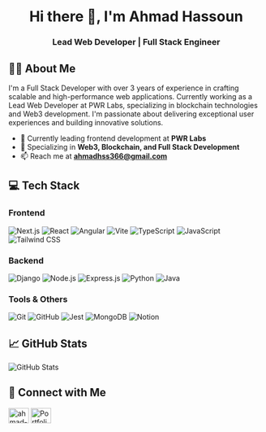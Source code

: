 # <h1 align="center">Hi there 👋, I'm Ahmad Hassoun</h1>
<h3 align="center">Lead Web Developer | Full Stack Engineer</h3>

## 👨‍💻 About Me
I'm a Full Stack Developer with over 3 years of experience in crafting scalable and high-performance web applications. Currently working as a Lead Web Developer at PWR Labs, specializing in blockchain technologies and Web3 development. I'm passionate about delivering exceptional user experiences and building innovative solutions.

- 🔭 Currently leading frontend development at **PWR Labs**
- 🌱 Specializing in **Web3, Blockchain, and Full Stack Development**
- 📫 Reach me at **ahmadhss366@gmail.com**

## 💻 Tech Stack

### Frontend
![Next.js](https://img.shields.io/badge/-Next.js-000000?style=flat&logo=next.js)
![React](https://img.shields.io/badge/-React-61DAFB?style=flat&logo=react&logoColor=black)
![Angular](https://img.shields.io/badge/-Angular-DD0031?style=flat&logo=angular)
![Vite](https://img.shields.io/badge/-Vite-646CFF?style=flat&logo=vite&logoColor=white)
![TypeScript](https://img.shields.io/badge/-TypeScript-3178C6?style=flat&logo=typescript&logoColor=white)
![JavaScript](https://img.shields.io/badge/-JavaScript-F7DF1E?style=flat&logo=javascript&logoColor=black)
![Tailwind CSS](https://img.shields.io/badge/-Tailwind_CSS-38B2AC?style=flat&logo=tailwind-css&logoColor=white)

### Backend
![Django](https://img.shields.io/badge/-Django-092E20?style=flat&logo=django)
![Node.js](https://img.shields.io/badge/-Node.js-339933?style=flat&logo=node.js&logoColor=white)
![Express.js](https://img.shields.io/badge/-Express.js-000000?style=flat&logo=express)
![Python](https://img.shields.io/badge/-Python-3776AB?style=flat&logo=python&logoColor=white)
![Java](https://img.shields.io/badge/-Java-007396?style=flat&logo=java)

### Tools & Others
![Git](https://img.shields.io/badge/-Git-F05032?style=flat&logo=git&logoColor=white)
![GitHub](https://img.shields.io/badge/-GitHub-181717?style=flat&logo=github)
![Jest](https://img.shields.io/badge/-Jest-C21325?style=flat&logo=jest&logoColor=white)
![MongoDB](https://img.shields.io/badge/-MongoDB-47A248?style=flat&logo=mongodb&logoColor=white)
![Notion](https://img.shields.io/badge/-Notion-000000?style=flat&logo=notion&logoColor=white)

## 📈 GitHub Stats

<p align="left">
<img src="https://github-readme-stats.vercel.app/api?username=ahmadhss366&show_icons=true&theme=dark" alt="GitHub Stats" />
</p>

## 🤝 Connect with Me
<p align="left">
<a href="https://linkedin.com/in/ahmadhss" target="blank"><img align="center" src="https://raw.githubusercontent.com/rahuldkjain/github-profile-readme-generator/master/src/images/icons/Social/linked-in-alt.svg" alt="ahmad-hassoun" height="30" width="40" /></a>
<a href="https://ahmadhassoun.netlify.app/" target="blank"><img align="center" src="https://raw.githubusercontent.com/rahuldkjain/github-profile-readme-generator/master/src/images/icons/Social/github.svg" alt="Portfolio" height="30" width="40" /></a>
</p>
